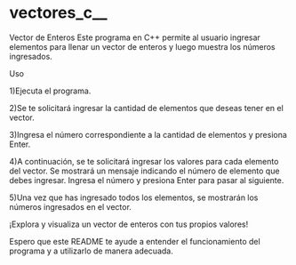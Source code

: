# vectores_c__

Vector de Enteros
Este programa en C++ permite al usuario ingresar elementos para llenar un vector de enteros y luego muestra los números ingresados.

Uso

1)Ejecuta el programa.

2)Se te solicitará ingresar la cantidad de elementos que deseas tener en el vector.

3)Ingresa el número correspondiente a la cantidad de elementos y presiona Enter.

4)A continuación, se te solicitará ingresar los valores para cada elemento del vector. Se mostrará un mensaje indicando el número de elemento que debes ingresar. Ingresa el número y presiona Enter para pasar al siguiente.

5)Una vez que has ingresado todos los elementos, se mostrarán los números ingresados en el vector.

¡Explora y visualiza un vector de enteros con tus propios valores!

Espero que este README te ayude a entender el funcionamiento del programa y a utilizarlo de manera adecuada.
